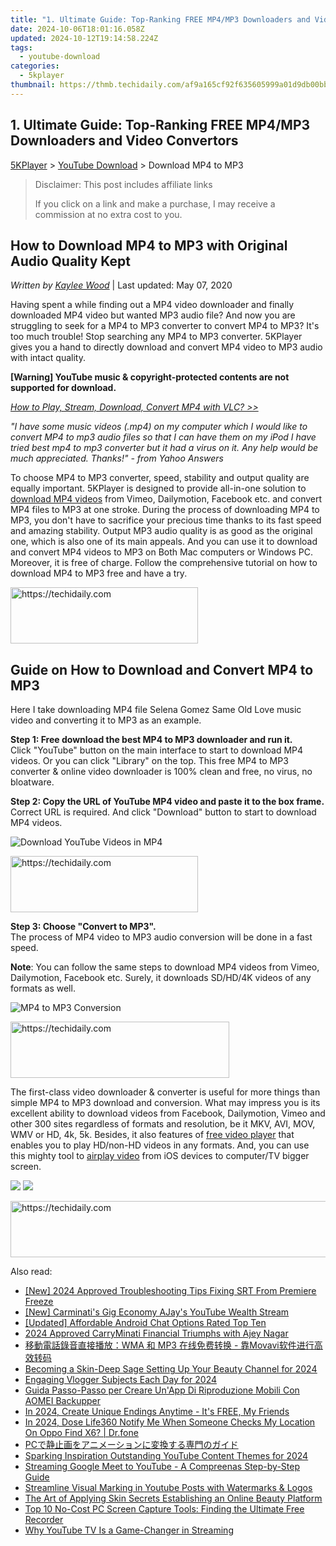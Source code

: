 ```yaml
---
title: "1. Ultimate Guide: Top-Ranking FREE MP4/MP3 Downloaders and Video Convertors"
date: 2024-10-06T18:01:16.058Z
updated: 2024-10-12T19:14:58.224Z
tags:
  - youtube-download
categories:
  - 5kplayer
thumbnail: https://thmb.techidaily.com/af9a165cf92f635605999a01d9db00bb83502e778fa19e3b821f0bbc6f19d054.jpg
---
```


## 1. Ultimate Guide: Top-Ranking FREE MP4/MP3 Downloaders and Video Convertors

[5KPlayer](https://tools.techidaily.com/5kplayer/products/) \> [YouTube Download](https://tools.techidaily.com/5kplayer/youtube-download/) \> Download MP4 to MP3

>  Disclaimer: This post includes affiliate links
>
>  If you click on a link and make a purchase, I may receive a commission at no extra cost to you.
>

## How to Download MP4 to MP3 with Original Audio Quality Kept

 _Written by [Kaylee Wood](https://www.quora.com/profile/Amanda-Hu-21)_ | Last updated: May 07, 2020 

Having spent a while finding out a MP4 video downloader and finally downloaded MP4 video but wanted MP3 audio file? And now you are struggling to seek for a MP4 to MP3 converter to convert MP4 to MP3? It's too much trouble! Stop searching any MP4 to MP3 converter. 5KPlayer gives you a hand to directly download and convert MP4 video to MP3 audio with intact quality. 

**\[Warning\] YouTube music & copyright-protected contents are not supported for download.**

_[How to Play, Stream, Download, Convert MP4 with VLC? >>](https://tools.techidaily.com/5kplayer/products/)_

_"I have some music videos (.mp4) on my computer which I would like to convert MP4 to mp3 audio files so that I can have them on my iPod I have tried best mp4 to mp3 converter but it had a virus on it. Any help would be much appreciated. Thanks!" - from Yahoo Answers_

To choose MP4 to MP3 converter, speed, stability and output quality are equally important. 5KPlayer is designed to provide all-in-one solution to [download MP4 videos](https://tools.techidaily.com/5kplayer/youtube-download/) from Vimeo, Dailymotion, Facebook etc. and convert MP4 files to MP3 at one stroke. During the process of downloading MP4 to MP3, you don't have to sacrifice your precious time thanks to its fast speed and amazing stability. Output MP3 audio quality is as good as the original one, which is also one of its main appeals. And you can use it to download and convert MP4 videos to MP3 on Both Mac computers or Windows PC. Moreover, it is free of charge. Follow the comprehensive tutorial on how to download MP4 to MP3 free and have a try. 

<!-- affiliate ads begin -->
<a href="https://aligracehair.sjv.io/c/5597632/2135355/19272" target="_top" id="2135355">
  <img src="//a.impactradius-go.com/display-ad/19272-2135355" border="0" alt="https://techidaily.com" width="300" height="90"/>
</a>
<img height="0" width="0" src="https://aligracehair.sjv.io/i/5597632/2135355/19272" style="position:absolute;visibility:hidden;" border="0" />
<!-- affiliate ads end -->

## Guide on How to Download and Convert MP4 to MP3

Here I take downloading MP4 file Selena Gomez Same Old Love music video and converting it to MP3 as an example.

**Step 1: Free download the best MP4 to MP3 downloader and run it.**   
 Click "YouTube" button on the main interface to start to download MP4 videos. Or you can click "Library" on the top. This free MP4 to MP3 converter & online video downloader is 100% clean and free, no virus, no bloatware.

**Step 2: Copy the URL of YouTube MP4 video and paste it to the box frame.**   
Correct URL is required. And click "Download" button to start to download MP4 videos.

![Download YouTube Videos in MP4](https://www.5kplayer.com/youtube-download/img/download-same-old-love-mp4.jpg) 

<!-- affiliate ads begin -->
<a href="https://aligracehair.sjv.io/c/5597632/2047406/19272" target="_top" id="2047406">
  <img src="//a.impactradius-go.com/display-ad/19272-2047406" border="0" alt="https://techidaily.com" width="300" height="90"/>
</a>
<img height="0" width="0" src="https://aligracehair.sjv.io/i/5597632/2047406/19272" style="position:absolute;visibility:hidden;" border="0" />
<!-- affiliate ads end -->

**Step 3: Choose "Convert to MP3".**   
 The process of MP4 video to MP3 audio conversion will be done in a fast speed. 

**Note**: You can follow the same steps to download MP4 videos from Vimeo, Dailymotion, Facebook etc. Surely, it downloads SD/HD/4K videos of any formats as well. 

![MP4 to MP3 Conversion](https://www.5kplayer.com/youtube-download/img/download-same-old-love-mp3.jpg) 

<!-- affiliate ads begin -->
<a href="https://unicoeye.pxf.io/c/5597632/2148771/18498" target="_top" id="2148771">
  <img src="//a.impactradius-go.com/display-ad/18498-2148771" border="0" alt="https://techidaily.com" width="350" height="90"/>
</a>
<img height="0" width="0" src="https://unicoeye.pxf.io/i/5597632/2148771/18498" style="position:absolute;visibility:hidden;" border="0" />
<!-- affiliate ads end -->

The first-class video downloader & converter is useful for more things than simple MP4 to MP3 download and conversion. What may impress you is its excellent ability to download videos from Facebook, Dailymotion, Vimeo and other 300 sites regardless of formats and resolution, be it MKV, AVI, MOV, WMV or HD, 4k, 5k. Besides, it also features of [free video player](https://tools.techidaily.com/5kplayer/video-music-player/) that enables you to play HD/non-HD videos in any formats. And, you can use this mighty tool to [airplay video](https://tools.techidaily.com/5kplayer/airplay/) from iOS devices to computer/TV bigger screen.

[![](https://www.5kplayer.com/youtube-download/../button/freedownwhitewin.png)](https://tools.techidaily.com/5kplayer/products/) [![](https://www.5kplayer.com/youtube-download/../button/freedownbackmac.png)](https://tools.techidaily.com/5kplayer/products/)

<!-- affiliate ads begin -->
<a href="https://unicoeye.pxf.io/c/5597632/2134249/18498" target="_top" id="2134249">
  <img src="//a.impactradius-go.com/display-ad/18498-2134249" border="0" alt="https://techidaily.com" width="728" height="90"/>
</a>
<img height="0" width="0" src="https://unicoeye.pxf.io/i/5597632/2134249/18498" style="position:absolute;visibility:hidden;" border="0" />
<!-- affiliate ads end -->

<ins class="adsbygoogle"
     style="display:block"
     data-ad-format="autorelaxed"
     data-ad-client="ca-pub-7571918770474297"
     data-ad-slot="1223367746"></ins>

<ins class="adsbygoogle"
     style="display:block"
     data-ad-client="ca-pub-7571918770474297"
     data-ad-slot="8358498916"
     data-ad-format="auto"
     data-full-width-responsive="true"></ins>

<span class="atpl-alsoreadstyle">Also read:</span>
<div><ul>
<li><a href="https://article-tips.techidaily.com/new-2024-approved-troubleshooting-tips-fixing-srt-from-premiere-freeze/"><u>[New] 2024 Approved Troubleshooting Tips Fixing SRT From Premiere Freeze</u></a></li>
<li><a href="https://youtube-video-recordings.techidaily.com/new-carminatis-gig-economy-ajays-youtube-wealth-stream/"><u>[New] Carminati's Gig Economy AJay's YouTube Wealth Stream</u></a></li>
<li><a href="https://screen-recording.techidaily.com/updated-affordable-android-chat-options-rated-top-ten/"><u>[Updated] Affordable Android Chat Options Rated Top Ten</u></a></li>
<li><a href="https://youtube-video-recordings.techidaily.com/2024-approved-carryminati-financial-triumphs-with-ajey-nagar/"><u>2024 Approved CarryMinati Financial Triumphs with Ajey Nagar</u></a></li>
<li><a href="https://some-approaches.techidaily.com/wma-mp3-movavi/"><u>移動電話錄音直接播放：WMA 和 MP3 在线免费转换 - 靠Movavi软件进行高效转码</u></a></li>
<li><a href="https://youtube-video-recordings.techidaily.com/becoming-a-skin-deep-sage-setting-up-your-beauty-channel-for-2024/"><u>Becoming a Skin-Deep Sage Setting Up Your Beauty Channel for 2024</u></a></li>
<li><a href="https://youtube-video-recordings.techidaily.com/engaging-vlogger-subjects-each-day-for-2024/"><u>Engaging Vlogger Subjects Each Day for 2024</u></a></li>
<li><a href="https://win-rankings.techidaily.com/guida-passo-passo-per-creare-unapp-di-riproduzione-mobili-con-aomei-backupper/"><u>Guida Passo-Passo per Creare Un'App Di Riproduzione Mobili Con AOMEI Backupper</u></a></li>
<li><a href="https://fox-access.techidaily.com/in-2024-create-unique-endings-anytime-its-free-my-friends/"><u>In 2024, Create Unique Endings Anytime - It's FREE, My Friends</u></a></li>
<li><a href="https://review-topics.techidaily.com/in-2024-dose-life360-notify-me-when-someone-checks-my-location-on-oppo-find-x6-drfone-by-drfone-virtual-android/"><u>In 2024, Dose Life360 Notify Me When Someone Checks My Location On Oppo Find X6? | Dr.fone</u></a></li>
<li><a href="https://tech-revival.techidaily.com/1726028645904-pc/"><u>PCで静止画をアニメーションに変換する専門のガイド</u></a></li>
<li><a href="https://eaxpv-info.techidaily.com/sparking-inspiration-outstanding-youtube-content-themes-for-2024/"><u>Sparking Inspiration Outstanding YouTube Content Themes for 2024</u></a></li>
<li><a href="https://youtube-video-recordings.techidaily.com/streaming-google-meet-to-youtube-a-compreenas-step-by-step-guide/"><u>Streaming Google Meet to YouTube - A Compreenas Step-by-Step Guide</u></a></li>
<li><a href="https://youtube-video-recordings.techidaily.com/streamline-visual-marking-in-youtube-posts-with-watermarks-and-logos/"><u>Streamline Visual Marking in Youtube Posts with Watermarks & Logos</u></a></li>
<li><a href="https://youtube-video-recordings.techidaily.com/the-art-of-applying-skin-secrets-establishing-an-online-beauty-platform/"><u>The Art of Applying Skin Secrets Establishing an Online Beauty Platform</u></a></li>
<li><a href="https://discord-videos.techidaily.com/top-10-no-cost-pc-screen-capture-tools-finding-the-ultimate-free-recorder/"><u>Top 10 No-Cost PC Screen Capture Tools: Finding the Ultimate Free Recorder</u></a></li>
<li><a href="https://youtube-video-recordings.techidaily.com/why-youtube-tv-is-a-game-changer-in-streaming/"><u>Why YouTube TV Is a Game-Changer in Streaming</u></a></li>
</ul></div>


